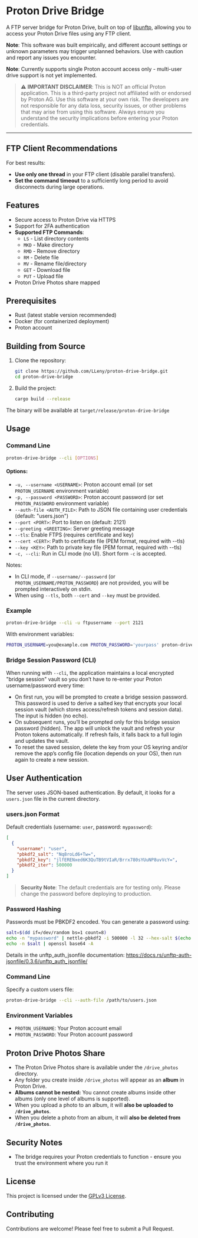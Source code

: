 # Proton Drive Bridge

A FTP server bridge for Proton Drive, built on top of [libunftp](https://github.com/bolcom/libunftp), allowing you to access your Proton Drive files using any FTP client. 

**Note**: This software was built empirically, and different account settings or unknown parameters may trigger unplanned behaviors. Use with caution and report any issues you encounter.

**Note**: Currently supports single Proton account access only - multi-user drive support is not yet implemented.

> ⚠️ **IMPORTANT DISCLAIMER**: This is NOT an official Proton application. This is a third-party project not affiliated with or endorsed by Proton AG. Use this 
software at your own risk. The developers are not responsible for any data loss, security issues, or other problems that may arise from using this software. Always ensure you understand the security implications before entering your Proton credentials.

---

## FTP Client Recommendations

For best results:
- **Use only one thread** in your FTP client (disable parallel transfers).
- **Set the command timeout** to a sufficiently long period to avoid disconnects during large operations.

## Features

- Secure access to Proton Drive via HTTPS
- Support for 2FA authentication
- **Supported FTP Commands**:
  - `LS` - List directory contents
  - `MKD` - Make directory
  - `RMD` - Remove directory
  - `RM` - Delete file
  - `MV` - Rename file/directory
  - `GET` - Download file
  - `PUT` - Upload file
- Proton Drive Photos share mapped

## Prerequisites

- Rust (latest stable version recommended)
- Docker (for containerized deployment)
- Proton account

## Building from Source

1. Clone the repository:
   ```bash
   git clone https://github.com/LLeny/proton-drive-bridge.git
   cd proton-drive-bridge
   ```

2. Build the project:
   ```bash
   cargo build --release
   ```

The binary will be available at `target/release/proton-drive-bridge`

## Usage

### Command Line

```bash
proton-drive-bridge --cli [OPTIONS]
```

#### Options:
- `-u, --username <USERNAME>`: Proton account email (or set `PROTON_USERNAME` environment variable)
- `-p, --password <PASSWORD>`: Proton account password (or set `PROTON_PASSWORD` environment variable)
- `--auth-file <AUTH_FILE>`: Path to JSON file containing user credentials (default: "users.json")
- `--port <PORT>`: Port to listen on (default: 2121)
- `--greeting <GREETING>`: Server greeting message
- `--tls`: Enable FTPS (requires certificate and key)
- `--cert <CERT>`: Path to certificate file (PEM format, required with --tls)
- `--key <KEY>`: Path to private key file (PEM format, required with --tls)
- `-c, --cli`: Run in CLI mode (no UI). Short form `-c` is accepted.

Notes:
- In CLI mode, if `--username/--password` (or `PROTON_USERNAME/PROTON_PASSWORD`) are not provided, you will be prompted interactively on stdin.
- When using `--tls`, both `--cert` and `--key` must be provided.

### Example

```bash
proton-drive-bridge --cli -u ftpusername --port 2121
```

With environment variables:

```bash
PROTON_USERNAME=you@example.com PROTON_PASSWORD='yourpass' proton-drive-bridge --cli --port 2121
```

### Bridge Session Password (CLI)

When running with `--cli`, the application maintains a local encrypted "bridge session" vault so you don’t have to re-enter your Proton username/password every time:

- On first run, you will be prompted to create a bridge session password. This password is used to derive a salted key that encrypts your local session vault (which stores access/refresh tokens and session data). The input is hidden (no echo).
- On subsequent runs, you’ll be prompted only for this bridge session password (hidden). The app will unlock the vault and refresh your Proton tokens automatically. If refresh fails, it falls back to a full login and updates the vault.
- To reset the saved session, delete the key from your OS keyring and/or remove the app’s config file (location depends on your OS), then run again to create a new session.

## User Authentication

The server uses JSON-based authentication. By default, it looks for a `users.json` file in the current directory.

### users.json Format

Default credentials (username: `user`, password: `mypassword`):

```json
[
  {
    "username": "user",
    "pbkdf2_salt": "Nq8roLd6+Tw=",
    "pbkdf2_key": "jlfERENxed6K3QuTB9tVIaR/Brrx780sYUuNP8uvVcY=",
    "pbkdf2_iter": 500000
  }
]
```

> **Security Note**: The default credentials are for testing only. Please change the password before deploying to production.

### Password Hashing

Passwords must be PBKDF2 encoded. You can generate a password using:

```bash
salt=$(dd if=/dev/random bs=1 count=8)
echo -n "mypassword" | nettle-pbkdf2 -i 500000 -l 32 --hex-salt $(echo -n $salt | xxd -p -c 80) --raw |openssl base64 -A
echo -n $salt | openssl base64 -A
```

Details in the unftp_auth_jsonfile documentation: https://docs.rs/unftp-auth-jsonfile/0.3.6/unftp_auth_jsonfile/

### Command Line

Specify a custom users file:
```bash
proton-drive-bridge --cli --auth-file /path/to/users.json
```

### Environment Variables

- `PROTON_USERNAME`: Your Proton account email
- `PROTON_PASSWORD`: Your Proton account password

## Proton Drive Photos Share

- The Proton Drive Photos share is available under the `/drive_photos` directory.
- Any folder you create inside `/drive_photos` will appear as an **album** in Proton Drive.
- **Albums cannot be nested:** You cannot create albums inside other albums (only one level of albums is supported).
- When you upload a photo to an album, it will **also be uploaded to `/drive_photos`**.
- When you delete a photo from an album, it will **also be deleted from `/drive_photos`**.

## Security Notes

- The bridge requires your Proton credentials to function - ensure you trust the environment where you run it

## License

This project is licensed under the [GPLv3 License](LICENSE).

## Contributing

Contributions are welcome! Please feel free to submit a Pull Request.
